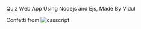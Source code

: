 Quiz Web App Using Nodejs and Ejs, Made By Vidul

Confetti from ![cssscript](https://www.cssscript.com/confetti-falling-animation)

